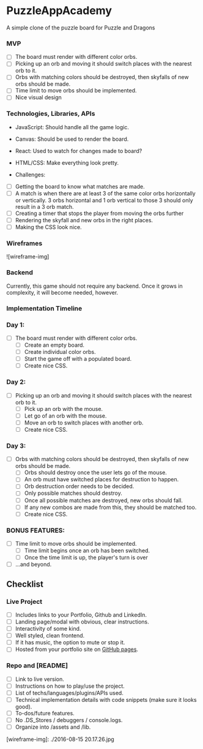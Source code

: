 # PuzzleAppAcademy
A simple clone of the puzzle board for Puzzle and Dragons

### MVP
* [ ] The board must render with different color orbs. 
* [ ] Picking up an orb and moving it should switch places with the nearest orb to it.
* [ ] Orbs with matching colors should be destroyed, then skyfalls of new orbs should be made.
* [ ] Time limit to move orbs should be implemented.
* [ ] Nice visual design

### Technologies, Libraries, APIs

* JavaScript: Should handle all the game logic.
* Canvas: Should be used to render the board.
* React: Used to watch for changes made to board?
* HTML/CSS: Make everything look pretty.

* Challenges:
* [ ] Getting the board to know what matches are made.
* [ ] A match is when there are at least 3 of the same color orbs horizontally or vertically. 3 orbs horizontal and 1 orb vertical to those 3 should only result in a 3 orb match.
* [ ] Creating a timer that stops the player from moving the orbs further
* [ ] Rendering the skyfall and new orbs in the right places.
* [ ] Making the CSS look nice.

### Wireframes

![wireframe-img]

### Backend

Currently, this game should not require any backend. Once it grows in complexity, it will become needed, however.

### Implementation Timeline

### Day 1: 
- [ ] The board must render with different color orbs. 
  - [ ] Create an empty board.
  - [ ] Create individual color orbs.
  - [ ] Start the game off with a populated board.
  - [ ] Create nice CSS.

### Day 2:
- [ ] Picking up an orb and moving it should switch places with the nearest orb to it.
  - [ ] Pick up an orb with the mouse.
  - [ ] Let go of an orb with the mouse.
  - [ ] Move an orb to switch places with another orb.
  - [ ] Create nice CSS.

### Day 3:
- [ ] Orbs with matching colors should be destroyed, then skyfalls of new orbs should be made.
  - [ ] Orbs should destroy once the user lets go of the mouse.
  - [ ] An orb must have switched places for destruction to happen.
  - [ ] Orb destruction order needs to be decided.
  - [ ] Only possible matches should destroy.
  - [ ] Once all possible matches are destroyed, new orbs should fall.
  - [ ] If any new combos are made from this, they should be matched too.
  - [ ] Create nice CSS.

### BONUS FEATURES:
- [ ] Time limit to move orbs should be implemented.
  - [ ] Time limit begins once an orb has been switched.
  - [ ] Once the time limit is up, the player's turn is over
- [ ] ...and beyond.

## Checklist

### Live Project

* [ ] Includes links to your Portfolio, Github and LinkedIn.
* [ ] Landing page/modal with obvious, clear instructions.
* [ ] Interactivity of some kind.
* [ ] Well styled, clean frontend.
* [ ] If it has music, the option to mute or stop it.
* [ ] Hosted from your portfolio site on [GitHub pages](https://pages.github.com/).

### Repo and [README]

* [ ] Link to live version.
* [ ] Instructions on how to play/use the project.
* [ ] List of techs/languages/plugins/APIs used.
* [ ] Technical implementation details with code snippets (make sure it looks good).
* [ ] To-dos/future features.
* [ ] No .DS_Stores / debuggers / console.logs.
* [ ] Organize into /assets and /lib.

[wireframe-img]: ./2016-08-15 20.17.26.jpg
